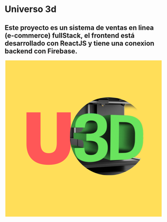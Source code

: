 # Universo 3d

## Este proyecto es un sistema de ventas en linea (e-commerce) fullStack, el frontend está desarrollado con ReactJS y tiene una conexion backend con Firebase.

<center><img src="./src/images/logo.png" alt="Logo" /></center>
